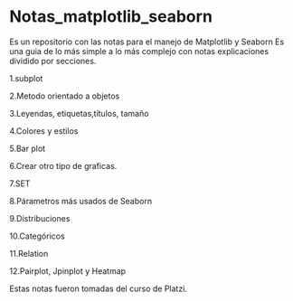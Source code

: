 # Notas_matplotlib_seaborn
Es un repositorio con las notas para el manejo de Matplotlib y Seaborn
Es una guia de lo más simple a lo más complejo con notas explicaciones dividido por secciones.

1.subplot

2.Metodo orientado a objetos

3.Leyendas, etiquetas,títulos, tamaño

4.Colores y estilos

5.Bar plot

6.Crear otro tipo de graficas.

7.SET

8.Párametros más usados de Seaborn

9.Distribuciones

10.Categóricos

11.Relation

12.Pairplot, Jpinplot y Heatmap

Estas notas fueron tomadas del curso de Platzi.
